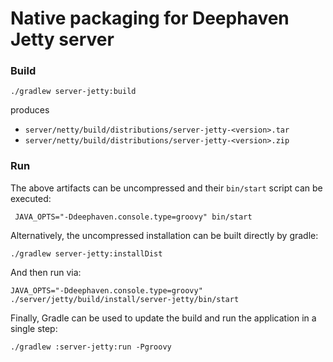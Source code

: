 # Native packaging for Deephaven Jetty server

### Build

```shell
./gradlew server-jetty:build
```

produces

* `server/netty/build/distributions/server-jetty-<version>.tar`
* `server/netty/build/distributions/server-jetty-<version>.zip`

### Run

The above artifacts can be uncompressed and their `bin/start` script can be executed:

```shell
 JAVA_OPTS="-Ddeephaven.console.type=groovy" bin/start
```

Alternatively, the uncompressed installation can be built directly by gradle:

```shell
./gradlew server-jetty:installDist
```

And then run via:

```shell
JAVA_OPTS="-Ddeephaven.console.type=groovy" ./server/jetty/build/install/server-jetty/bin/start
```

Finally, Gradle can be used to update the build and run the application in a single step:

```shell
./gradlew :server-jetty:run -Pgroovy
```
